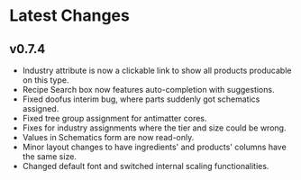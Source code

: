 # Latest Changes

## v0.7.4

- Industry attribute is now a clickable link to show all products producable on this type.
- Recipe Search box now features auto-completion with suggestions.
- Fixed doofus interim bug, where parts suddenly got schematics assigned.
- Fixed tree group assignment for antimatter cores.
- Fixes for industry assignments where the tier and size could be wrong.
- Values in Schematics form are now read-only.
- Minor layout changes to have ingredients' and products' columns have the same size.
- Changed default font and switched internal scaling functionalities.
